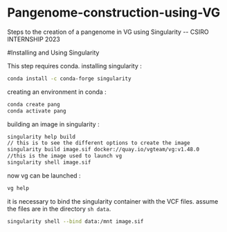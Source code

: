 # Pangenome-construction-using-VG
Steps to the creation of a pangenome in VG using Singularity -- CSIRO INTERNSHIP 2023

#Installing and Using Singularity


This step requires conda.
installing singularity :
```sh
conda install -c conda-forge singularity 
```
creating an environment in conda :
```sh
conda create pang
conda activate pang
```
building an image in singularity :
```sh
singularity help build
// this is to see the different options to create the image
singularity build image.sif docker://quay.io/vgteam/vg:v1.48.0   
//this is the image used to launch vg
singularity shell image.sif
```
now vg can be launched :
```sh
vg help 
```

it is necessary to bind the singularity container with the VCF files. 
assume the files are in the directory ```sh data```.
```sh
singularity shell --bind data:/mnt image.sif
```
